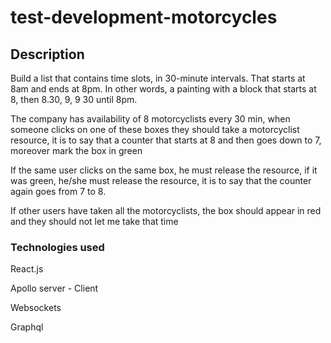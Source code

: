 # test-development-motorcycles

## Description

Build a list that contains time slots, in 30-minute intervals. That starts at 8am and ends at 8pm. In other words, a painting with a block that starts at 8, then 8.30, 9, 9 30 until 8pm.

The company has availability of 8 motorcyclists every 30 min, when someone clicks on one of these boxes they should take a motorcyclist resource, it is to say that a counter that starts at 8 and then goes down to 7, moreover mark the box in green

If the same user clicks on the same box, he must release the resource, if it was green, he/she must release the resource, it is to say that the counter again goes from 7 to 8.

If other users have taken all the motorcyclists, the box should appear in red and they should not let me take that time

### Technologies used
React.js

Apollo server - Client

Websockets

Graphql
